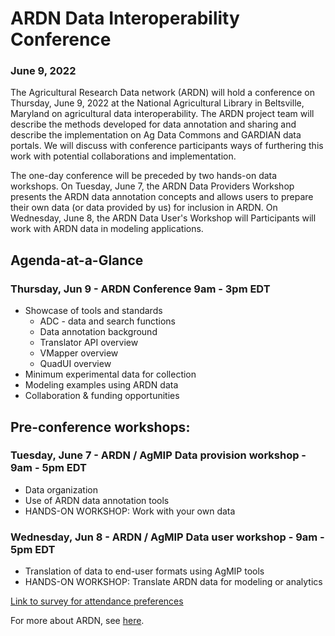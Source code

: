 # ARDN Data Interoperability Conference 
### June 9, 2022

The Agricultural Research Data network (ARDN) will hold a conference on Thursday, June 9, 2022 at the National Agricultural Library in Beltsville, Maryland on agricultural data interoperability. The ARDN project team will describe the methods developed for data annotation and sharing and describe the implementation on Ag Data Commons and GARDIAN data portals. We will discuss with conference participants ways of furthering this work with potential collaborations and implementation.

The one-day conference will be preceded by two hands-on data workshops. On Tuesday, June 7, the ARDN Data Providers Workshop presents the ARDN data annotation concepts and allows users to prepare their own data (or data provided by us) for inclusion in ARDN. On Wednesday, June 8, the ARDN Data User's Workshop will Participants will work with ARDN data in modeling applications.

## Agenda-at-a-Glance

<!-- | Date | Event |
|----- | ----- |
| Tue, June 7, 2022 | ARDN Data Providers Workshop |
| Wed, June 8, 2022 | ARDN Data User's Workshop |
| Thu, June 9, 2022 | **ARDN Conference** | -->


### Thursday, Jun 9 - ARDN Conference 9am - 3pm EDT
- Showcase of tools and standards
  - ADC - data and search functions
  - Data annotation background
  - Translator API overview
  - VMapper overview
  - QuadUI overview
- Minimum experimental data for collection
- Modeling examples using ARDN data
- Collaboration & funding opportunities

## Pre-conference workshops:

### Tuesday, June 7 - ARDN / AgMIP Data provision workshop - 9am - 5pm EDT
- Data organization
- Use of ARDN data annotation tools
- HANDS-ON WORKSHOP: Work with your own data

### Wednesday, Jun 8 - ARDN / AgMIP Data user workshop - 9am - 5pm EDT
- Translation of data to end-user formats using AgMIP tools
- HANDS-ON WORKSHOP: Translate ARDN data for modeling or analytics


[Link to survey for attendance preferences](https://docs.google.com/forms/d/e/1FAIpQLSfiYT-NPrM0MDGsbsp0MgYI_mIWdsNNwPGLYVCMTmNdwC2JoQ/viewform?usp=sf_link)

For more about ARDN, see [here](https://agmip.github.io/ARDN/).
 
